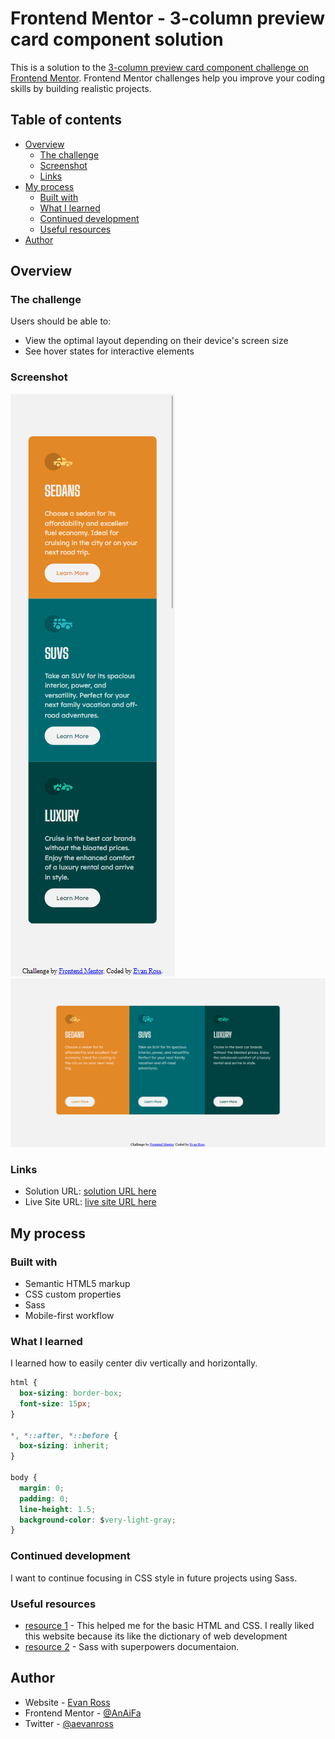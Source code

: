 # Frontend Mentor - 3-column preview card component solution

This is a solution to the [3-column preview card component challenge on Frontend Mentor](https://www.frontendmentor.io/challenges/3column-preview-card-component-pH92eAR2-). Frontend Mentor challenges help you improve your coding skills by building realistic projects. 

## Table of contents

- [Overview](#overview)
  - [The challenge](#the-challenge)
  - [Screenshot](#screenshot)
  - [Links](#links)
- [My process](#my-process)
  - [Built with](#built-with)
  - [What I learned](#what-i-learned)
  - [Continued development](#continued-development)
  - [Useful resources](#useful-resources)
- [Author](#author)


## Overview

### The challenge

Users should be able to:

- View the optimal layout depending on their device's screen size
- See hover states for interactive elements

### Screenshot

![Mobile View](/screencapture-127-0-0-1-5500-2021-05-18-18_15_08.png)
![Desktop View](/Screenshot_2021-05-18FrontendMentor3-columnpreviewcardcomponent.png)

### Links

- Solution URL: [solution URL here](https://your-solution-url.com)
- Live Site URL: [live site URL here](https://stoic-ritchie-5e55d6.netlify.app/)

## My process

### Built with

- Semantic HTML5 markup
- CSS custom properties
- Sass
- Mobile-first workflow


### What I learned

I learned how to easily center div vertically and horizontally. 

```css
html {
  box-sizing: border-box;
  font-size: 15px;
}

*, *::after, *::before {
  box-sizing: inherit;
}

body {
  margin: 0;
  padding: 0;
  line-height: 1.5;
  background-color: $very-light-gray;
}
```


### Continued development

I want to continue focusing in CSS style in future projects using Sass.


### Useful resources

- [resource 1](https://www.w3schools.com/) - This helped me for the basic HTML and CSS. I really liked this website because its like the dictionary of web development
- [resource 2](https://sass-lang.com/documentation) - Sass with superpowers documentaion.


## Author

- Website - [Evan Ross](https://www.your-site.com)
- Frontend Mentor - [@AnAiFa](https://www.frontendmentor.io/profile/AnAiFa)
- Twitter - [@aevanross](https://www.twitter.com/aevanross)
